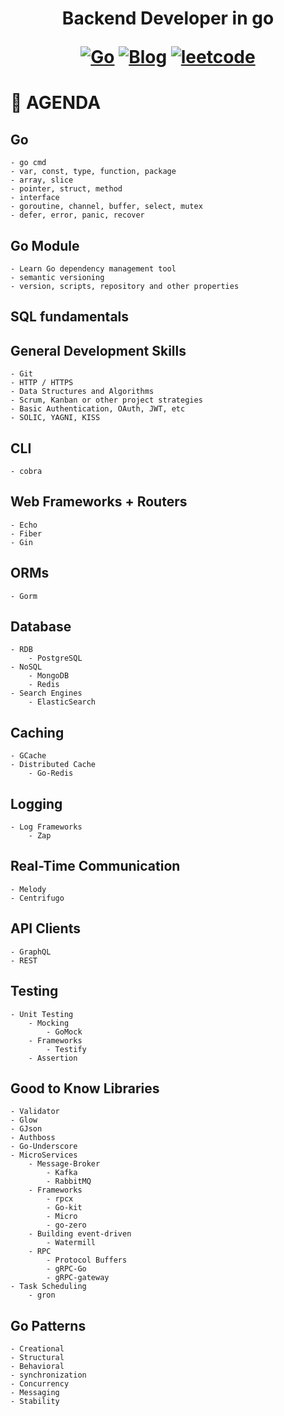 <h1 align="center"> Backend Developer in go

<p align="center">
  <a href="#Go"><img src="https://img.shields.io/badge/language-Go-blue.svg" alt="Go"></a>
  <a href="https://regy.dev"><img src="https://img.shields.io/badge/Blog-ReGY's Inspiration-critical.svg" alt="Blog"></a>
  <a href="https://github.com/ReGYChang/LeetCode"><img src="https://img.shields.io/badge/algo-leetcode-brightgreen.svg" alt="leetcode"></a>
</p>

# :penguin: AGENDA 
## Go
    - go cmd
    - var, const, type, function, package
    - array, slice
    - pointer, struct, method
    - interface
    - goroutine, channel, buffer, select, mutex
    - defer, error, panic, recover
## Go Module
    - Learn Go dependency management tool
    - semantic versioning
    - version, scripts, repository and other properties
## SQL fundamentals
## General Development Skills
    - Git
    - HTTP / HTTPS
    - Data Structures and Algorithms
    - Scrum, Kanban or other project strategies
    - Basic Authentication, OAuth, JWT, etc
    - SOLIC, YAGNI, KISS
## CLI
    - cobra
## Web Frameworks + Routers
    - Echo
    - Fiber
    - Gin
## ORMs
    - Gorm
## Database
    - RDB
        - PostgreSQL
    - NoSQL
        - MongoDB
        - Redis
    - Search Engines
        - ElasticSearch
## Caching
    - GCache
    - Distributed Cache
        - Go-Redis
## Logging
    - Log Frameworks
        - Zap
## Real-Time Communication
    - Melody
    - Centrifugo
## API Clients
    - GraphQL
    - REST
## Testing
    - Unit Testing
        - Mocking
            - GoMock
        - Frameworks
            - Testify
        - Assertion
## Good to Know Libraries
    - Validator
    - Glow
    - GJson
    - Authboss
    - Go-Underscore
    - MicroServices
        - Message-Broker
            - Kafka
            - RabbitMQ
        - Frameworks
            - rpcx
            - Go-kit
            - Micro
            - go-zero
        - Building event-driven
            - Watermill
        - RPC
            - Protocol Buffers
            - gRPC-Go
            - gRPC-gateway
    - Task Scheduling
        - gron
## Go Patterns
    - Creational
    - Structural
    - Behavioral
    - synchronization
    - Concurrency
    - Messaging
    - Stability

